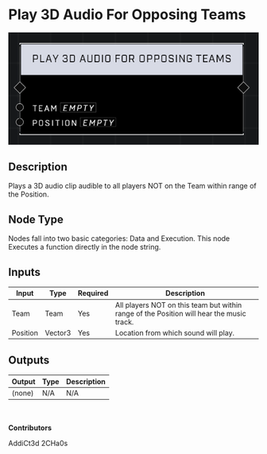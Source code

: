 # Play 3D Audio For Opposing Teams
![alt text](../../../.gitbook/assets/play-3d-audio-for-opposing-teams.png)
## Description
Plays a 3D audio clip audible to all players NOT on the Team within range of the Position.

## Node Type
Nodes fall into two basic categories: Data and Execution. This node Executes a function directly in the node string.

## Inputs
| Input            | Type             | Required | Description												    |
|------------------|------------------|----------|--------------------------------------------------------------|
| Team | Team | Yes | All players NOT on this team but within range of the Position will hear the music track.|
| Position | Vector3 | Yes | Location from which sound will play.|

## Outputs
| Output           | Type             | Description												     |
|------------------|------------------|--------------------------------------------------------------|
| (none) | N/A  | N/A  |

\
\
**Contributors**

AddiCt3d 2CHa0s

